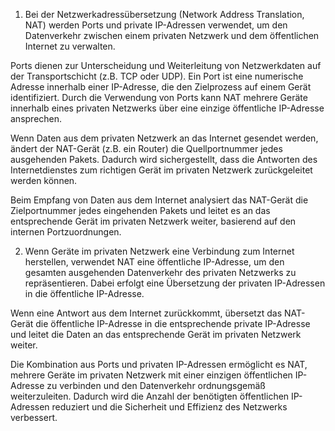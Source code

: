 1. Bei der Netzwerkadressübersetzung (Network Address Translation, NAT) werden Ports und private IP-Adressen verwendet, um den Datenverkehr zwischen einem privaten Netzwerk und dem öffentlichen Internet zu verwalten.

Ports dienen zur Unterscheidung und Weiterleitung von Netzwerkdaten auf der Transportschicht (z.B. TCP oder UDP). Ein Port ist eine numerische Adresse innerhalb einer IP-Adresse, die den Zielprozess auf einem Gerät identifiziert. Durch die Verwendung von Ports kann NAT mehrere Geräte innerhalb eines privaten Netzwerks über eine einzige öffentliche IP-Adresse ansprechen.

Wenn Daten aus dem privaten Netzwerk an das Internet gesendet werden, ändert der NAT-Gerät (z.B. ein Router) die Quellportnummer jedes ausgehenden Pakets. Dadurch wird sichergestellt, dass die Antworten des Internetdienstes zum richtigen Gerät im privaten Netzwerk zurückgeleitet werden können.

Beim Empfang von Daten aus dem Internet analysiert das NAT-Gerät die Zielportnummer jedes eingehenden Pakets und leitet es an das entsprechende Gerät im privaten Netzwerk weiter, basierend auf den internen Portzuordnungen.

2. Wenn Geräte im privaten Netzwerk eine Verbindung zum Internet herstellen, verwendet NAT eine öffentliche IP-Adresse, um den gesamten ausgehenden Datenverkehr des privaten Netzwerks zu repräsentieren. Dabei erfolgt eine Übersetzung der privaten IP-Adressen in die öffentliche IP-Adresse.

Wenn eine Antwort aus dem Internet zurückkommt, übersetzt das NAT-Gerät die öffentliche IP-Adresse in die entsprechende private IP-Adresse und leitet die Daten an das entsprechende Gerät im privaten Netzwerk weiter.

Die Kombination aus Ports und privaten IP-Adressen ermöglicht es NAT, mehrere Geräte im privaten Netzwerk mit einer einzigen öffentlichen IP-Adresse zu verbinden und den Datenverkehr ordnungsgemäß weiterzuleiten. Dadurch wird die Anzahl der benötigten öffentlichen IP-Adressen reduziert und die Sicherheit und Effizienz des Netzwerks verbessert.